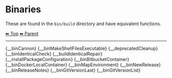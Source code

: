 # Binaries

These are found in the `bin/build` directory and have equivalent functions.

<!-- TEMPLATE header 2 -->
[⬅ Top](index.md) [⬅ Parent ](../index.md)
<hr />

{__binCannon}
{__binMakeShellFilesExecutable}
{__deprecatedCleanup}
{__binIdenticalCheck}
{__buildIdenticalRepair}
{__installPackageConfiguration}
{__binBitbucketContainer}
{__binDockerLocalContainer}
{__binMapEnvironment}
{__binNewRelease}
{__binReleaseNotes}
{__binGitVersionLast}
{__binGitVersionList}
